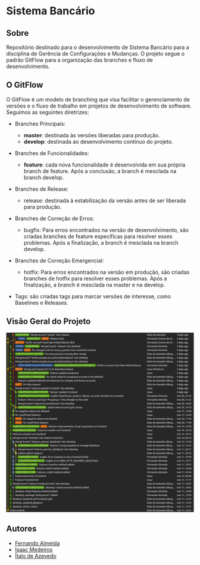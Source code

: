 # Sistema Bancário

## Sobre
Repositório destinado para o desenvolvimento de Sistema Bancário para a disciplina de Gerência de Configurações e Mudanças. O projeto segue o padrão GitFlow para a organização das branches e fluxo de desenvolvimento.

## O GitFlow
O GitFlow é um modelo de branching que visa facilitar o gerenciamento de versões e o fluxo de trabalho em projetos de desenvolvimento de software. Seguimos as seguintes diretrizes:
- Branches Principais:
  - **master**: destinada às versões liberadas para produção.
  - **develop**: destinada ao desenvolvimento contínuo do projeto.

- Branches de Funcionalidades:
  - **feature**: cada nova funcionalidade é desenvolvida em sua própria branch de feature. Após a conclusão, a branch é mesclada na branch develop.

- Branches de Release:
  - release: destinada à estabilização da versão antes de ser liberada para produção.

- Branches de Correção de Erros:
  - bugfix: Para erros encontrados na versão de desenvolvimento, são criadas branches de feature específicas para resolver esses problemas. Após a finalização, a branch é mesclada na branch develop.

- Branches de Correção Emergencial:
  - hotfix: Para erros encontrados na versão em produção, são criadas branches de hotfix para resolver esses problemas. Após a finalização, a branch é mesclada na master e na develop.

- Tags: são criadas tags para marcar versões de interesse, como Baselines e Releases.

## Visão Geral do Projeto
![Visualização Detalhada da Organização e Histórico do Repositório](repoTree2.png)

<!-- ## Ferramentas Utilizadas
As ferramentas utilizadas foram: 

- HTML, css e JavaScript
- SQLite -->

## Autores
- [Fernando Almeida](https://github.com/feronando) 
- [Isaac Medeiros](https://github.com/zacmeedeiros)
- [Ítalo de Azevedo](https://github.com/italodea)
